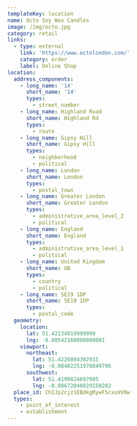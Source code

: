 ```yaml
---
templateKey: location
name: Octo Soy Wax Candles
image: /img/octo.jpg
category: retail
links:
  - type: external
    link: 'https://www.octolondon.com/'
    category: order
    label: Online Shop
location:
  address_components:
    - long_name: '14'
      short_name: '14'
      types:
        - street_number
    - long_name: Highland Road
      short_name: Highland Rd
      types:
        - route
    - long_name: Gipsy Hill
      short_name: Gipsy Hill
      types:
        - neighborhood
        - political
    - long_name: London
      short_name: London
      types:
        - postal_town
    - long_name: Greater London
      short_name: Greater London
      types:
        - administrative_area_level_2
        - political
    - long_name: England
      short_name: England
      types:
        - administrative_area_level_1
        - political
    - long_name: United Kingdom
      short_name: GB
      types:
        - country
        - political
    - long_name: SE19 1DP
      short_name: SE19 1DP
      types:
        - postal_code
  geometry:
    location:
      lat: 51.42134919999999
      lng: -0.08542160000000001
    viewport:
      northeast:
        lat: 51.4226804302915
        lng: -0.08402251970849796
      southwest:
        lat: 51.4199824697085
        lng: -0.08672048029150202
  place_id: ChIJp2cjz1EBdkgRywF5cxuVV0w
  types:
    - point_of_interest
    - establishment
---
```

